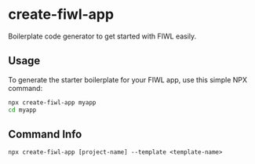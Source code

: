 # create-fiwl-app

Boilerplate code generator to get started with FIWL easily.

## Usage

To generate the starter boilerplate for your FIWL app, use this simple NPX command:

```bash
npx create-fiwl-app myapp
cd myapp
```

## Command Info

`npx create-fiwl-app [project-name] --template <template-name>`
